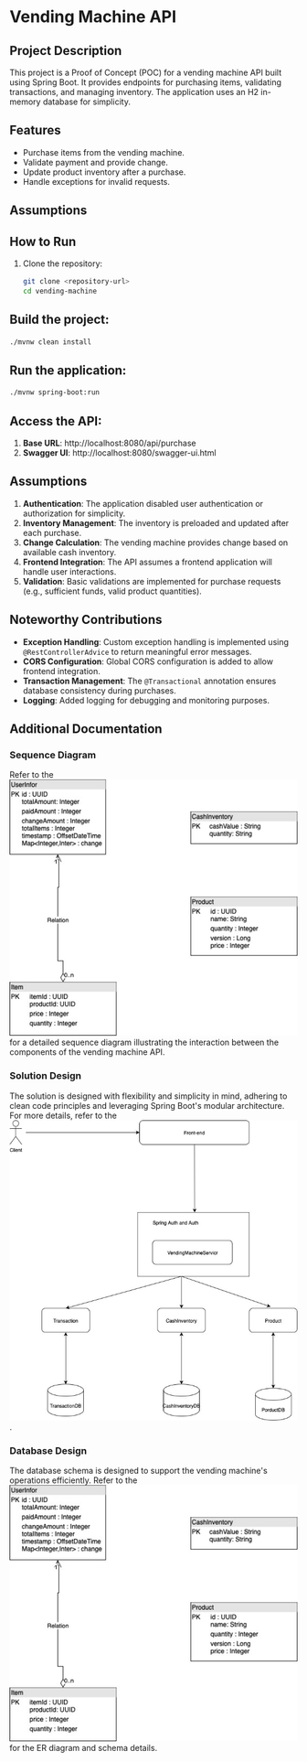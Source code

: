 # Vending Machine API

## Project Description
This project is a Proof of Concept (POC) for a vending machine API built using Spring Boot. It provides endpoints for purchasing items, validating transactions, and managing inventory. The application uses an H2 in-memory database for simplicity.

## Features
- Purchase items from the vending machine.
- Validate payment and provide change.
- Update product inventory after a purchase.
- Handle exceptions for invalid requests.

## Assumptions
## How to Run
1. Clone the repository:
   ```bash
   git clone <repository-url>
   cd vending-machine

## Build the project:
   ```bash
   ./mvnw clean install
   ```

## Run the application:
   ```bash
   ./mvnw spring-boot:run
   ```

## Access the API:
1. **Base URL**: http://localhost:8080/api/purchase
2. **Swagger UI**: http://localhost:8080/swagger-ui.html

## Assumptions
1. **Authentication**: The application disabled  user authentication or authorization for simplicity.
2. **Inventory Management**: The inventory is preloaded and updated after each purchase.
3. **Change Calculation**: The vending machine provides change based on available cash inventory.
4. **Frontend Integration**: The API assumes a frontend application will handle user interactions.
5. **Validation**: Basic validations are implemented for purchase requests (e.g., sufficient funds, valid product quantities).

## Noteworthy Contributions
- **Exception Handling**: Custom exception handling is implemented using `@RestControllerAdvice` to return meaningful error messages.
- **CORS Configuration**: Global CORS configuration is added to allow frontend integration.
- **Transaction Management**: The `@Transactional` annotation ensures database consistency during purchases.
- **Logging**: Added logging for debugging and monitoring purposes.


## Additional Documentation

### Sequence Diagram
Refer to the ![database-designjpg.jpg](src%2Fmain%2Fresources%2Fdocs%2Fdatabase-designjpg.jpg) for a detailed sequence diagram illustrating the interaction between the components of the vending machine API.

### Solution Design
The solution is designed with flexibility and simplicity in mind, adhering to clean code principles and leveraging Spring Boot's modular architecture. For more details, refer to the ![Solution.jpg](src%2Fmain%2Fresources%2Fdocs%2FSolution.jpg).

### Database Design
The database schema is designed to support the vending machine's operations efficiently. Refer to the ![database-designjpg.jpg](src%2Fmain%2Fresources%2Fdocs%2Fdatabase-designjpg.jpg) for the ER diagram and schema details.